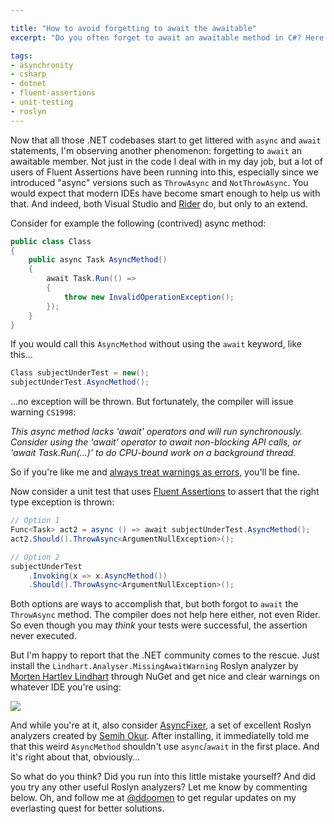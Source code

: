 ```yaml
---

title: "How to avoid forgetting to await the awaitable"
excerpt: "Do you often forget to await an awaitable method in C#? Here's an elegant solution."

tags:
- asynchronity
- csharp
- dotnet
- fluent-assertions
- unit-testing
- roslyn
---
```


Now that all those .NET codebases start to get littered with `async` and `await` statements, I'm observing another phenomenon: forgetting to `await` an awaitable member. Not just in the code I deal with in my day job, but a lot of users of Fluent Assertions have been running into this, especially since we introduced "async" versions such as `ThrowAsync` and `NotThrowAsync`. You would expect that modern IDEs have become smart enough to help us with that. And indeed, both Visual Studio and [Rider](/2020/07/a-month-without-rider-part2) do, but only to an extend. 

Consider for example the following (contrived) async method:

```csharp
public class Class
{
    public async Task AsyncMethod()
    {
        await Task.Run(() =>
        {
            throw new InvalidOperationException();
        });
    }
}
```

If you would call this `AsyncMethod` without using the `await` keyword, like this...

```csharp
Class subjectUnderTest = new();
subjectUnderTest.AsyncMethod();
```

...no exception will be thrown. But fortunately, the compiler will issue warning `CS1998`:

_This async method lacks 'await' operators and will run synchronously. Consider using the 'await' operator to await non-blocking API calls, or 'await Task.Run(...)' to do CPU-bound work on a background thread._

So if you're like me and [always treat warnings as errors](https://csharpcodingguidelines.com//framework-guidelines/#AV2210), you'll be fine.  

Now consider a unit test that uses [Fluent Assertions](https://fluentassertions.com/) to assert that the right type exception is thrown:

```csharp
// Option 1
Func<Task> act2 = async () => await subjectUnderTest.AsyncMethod();
act2.Should().ThrowAsync<ArgumentNullException>();

// Option 2
subjectUnderTest
    .Invoking(x => x.AsyncMethod())
    .Should().ThrowAsync<ArgumentNullException>();
```

Both options are ways to accomplish that, but both forgot to `await` the `ThrowAsync` method. The compiler does not help here either, not even Rider. So even though you may _think_ your tests were successful, the assertion never executed. 

But I'm happy to report that the .NET community comes to the rescue. Just install the `Lindhart.Analyser.MissingAwaitWarning` Roslyn analyzer by [Morten Hartlev Lindhart](https://github.com/ykoksen/unused-task-warning) through NuGet and get nice and clear warnings on whatever IDE you're using:

<img src="{{ site.url }}{{ site.baseurl }}/assets/images/posts/2022/awaiting-with-roslyn.png" class="align-center"/> 

And while you're at it, also consider [AsyncFixer](https://github.com/semihokur/AsyncFixer), a set of excellent Roslyn analyzers created by [Semih Okur](https://github.com/semihokur). After installing, it immediatelly told me that this weird `AsyncMethod` shouldn't use `async`/`await` in the first place. And it's right about that, obviously…

So what do you think? Did you run into this little mistake yourself? And did you try any other useful Roslyn analyzers? Let me know by commenting below. Oh, and follow me at [@ddoomen](https://twitter.com/ddoomen) to get regular updates on my everlasting quest for better solutions.
